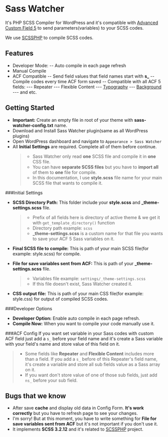 Sass Watcher
============

It's PHP SCSS Compiler for WordPress and it's compatible with [Advanced Custom Field 5](http://advancedcustomfields.com) to send parameters(variables) to your SCSS codes.

We use [SCSSPHP](https://github.com/leafo/scssphp) to compile SCSS codes.

Features
----------

- Developer Mode:
-- Auto compile in each page refresh
- Manual Compile
- ACF Compatible
-- Send field values that field names start with **s_**
-- Compile codes every time ACF form saved
-- Compatible with all ACF 5 fields:
--- Repeater
--- Flexible Content
--- [Typography](https://github.com/reyhoun/acf-typography) 
--- [Background](https://github.com/reyhoun/acf-background)
--- and etc.

Getting Started
------------------

- **Important:** Create an empty file in root of your theme with **sass-watcher-config.txt** name.
- Download and Install Sass Watcher plugin(same as all WordPress plugins)
- Open WordPress dashboard and navigate to `Appearance > Sass Watcher`
- All **Initial Settings** are required. Complete all of them before continue.
	> - Sass Watcher only read **one** SCSS file and compile it in **one** CSS file.
	> - You can have **separate SCSS files** but you have to **import all** of them to **one** file for compile.
	> - In this documentation, I use **style.scss** file name for your main SCSS file that wants to compile it.

###Initial Settings
- **SCSS Directory Path:** This folder include your **style.scss** and **_theme-settings.scss** file.
	> - Prefix of all fields here is directory of active theme & we get it with `get_template_directory()` function
	> - Directory path example: `scss`
	> - **_theme-settings.scss** is a custom name for that file you wants to save your ACF 5 Sass variables on it.

- **Final SCSS file to compile:** This is path of your main SCSS file(for example: style.scss) for compile.

- **File for save variables sent from ACF:** This is path of your **_theme-settings.scss** file.
	> - Variables file example: `settings/_theme-settings.scss`
	> - If this file doesn't exist, Sass Watcher created it.

- **CSS output file:** This is path of your main CSS file(for example: style.css) for output of compiled SCSS codes.

###Developer Options
- **Developer Option:** Enable auto compile in each page refresh.
- **Compile Now:** When you want to compile your code manually use it.

###ACF Config
If you want set variable in your Sass codes with custom ACF field just add a `s_` before your field name and it's create a Sass variable with your field's name and store value of this field on it.

> - Some fields like **Repeater** and **Flexible Content** includes more than a field. If you add a `s_` before of this Repeater's field name, it's create a variable and store all sub fields value as a Sass array on it.
> - If you want don't store value of one of those sub fields, just add `ns_` before your sub field.

Bugs that we know
-----------------------
- After save **cache** and display old data in Config Form. **It's work correctly** but you have to refresh page to see your changes.
- I'm sorry! But at this moment, you have to write something for **File for save variables sent from ACF** but it's not important if you don't use it.
- It implements **SCSS 3.2.12** and it's related to [SCSSPHP](https://github.com/leafo/scssphp) project.